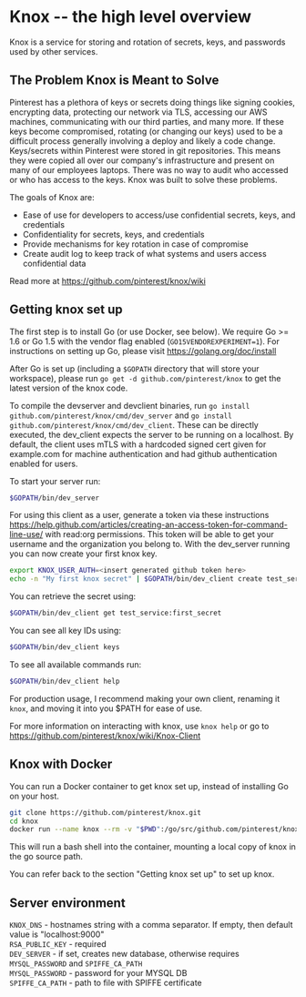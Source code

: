 # Knox -- the high level overview
Knox is a service for storing and rotation of secrets, keys, and passwords used by other services.

## The Problem Knox is Meant to Solve
Pinterest has a plethora of keys or secrets doing things like signing cookies, encrypting data, protecting our network via TLS, accessing our AWS machines, communicating with our third parties, and many more. If these keys become compromised, rotating (or changing our keys) used to be a difficult process generally involving a deploy and likely a code change. Keys/secrets within Pinterest were stored in git repositories. This means they were copied all over our company's infrastructure and present on many of our employees laptops. There was no way to audit who accessed or who has access to the keys. Knox was built to solve these problems.

The goals of Knox are:
- Ease of use for developers to access/use confidential secrets, keys, and credentials
- Confidentiality for secrets, keys, and credentials
- Provide mechanisms for key rotation in case of compromise
- Create audit log to keep track of what systems and users access confidential data

Read more at https://github.com/pinterest/knox/wiki

## Getting knox set up
The first step is to install Go (or use Docker, see below). We require Go >= 1.6 or Go 1.5 with the vendor flag enabled (`GO15VENDOREXPERIMENT=1`). For instructions on setting up Go, please visit https://golang.org/doc/install

After Go is set up (including a `$GOPATH` directory that will store your workspace), please run `go get -d github.com/pinterest/knox` to get the latest version of the knox code.

To compile the devserver and devclient binaries, run `go install github.com/pinterest/knox/cmd/dev_server` and `go install github.com/pinterest/knox/cmd/dev_client`. These can be directly executed, the dev_client expects the server to be running on a localhost. By default, the client uses mTLS with a hardcoded signed cert given for example.com for machine authentication and had github authentication enabled for users.

To start your server run:
```sh
$GOPATH/bin/dev_server
```

For using this client as a user, generate a token via these instructions https://help.github.com/articles/creating-an-access-token-for-command-line-use/ with read:org permissions. This token will be able to get your username and the organization you belong to. With the dev_server running you can now create your first knox key.

```sh
export KNOX_USER_AUTH=<insert generated github token here>
echo -n "My first knox secret" | $GOPATH/bin/dev_client create test_service:first_secret
```

You can retrieve the secret using:
```sh
$GOPATH/bin/dev_client get test_service:first_secret
```

You can see all key IDs using:
```sh
$GOPATH/bin/dev_client keys
```

To see all available commands run:
```sh
$GOPATH/bin/dev_client help
```

For production usage, I recommend making your own client, renaming it `knox`, and moving it into you $PATH for ease of use.

For more information on interacting with knox, use `knox help` or go to https://github.com/pinterest/knox/wiki/Knox-Client

## Knox with Docker

You can run a Docker container to get knox set up, instead of installing Go on your host.

```sh
git clone https://github.com/pinterest/knox.git
cd knox
docker run --name knox --rm -v "$PWD":/go/src/github.com/pinterest/knox -it golang /bin/bash
```

This will run a bash shell into the container, mounting a local copy of knox in the go source path.

You can refer back to the section "Getting knox set up" to set up knox.

## Server environment
`KNOX_DNS` - hostnames string with a comma separator. If empty, then default value is "localhost:9000"  
`RSA_PUBLIC_KEY` - required  
`DEV_SERVER` - if set, creates new database, otherwise requires `MYSQL_PASSWORD` and `SPIFFE_CA_PATH`   
`MYSQL_PASSWORD` - password for your MYSQL DB  
`SPIFFE_CA_PATH` - path to file with SPIFFE certificate  
